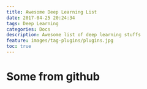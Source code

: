 ```yaml
---
title: Awesome Deep Learning List
date: 2017-04-25 20:24:34
tags: Deep Learning
categories: Docs
description: Awesome list of deep learning stuffs
feature: images/tag-plugins/plugins.jpg
toc: true
---
```


# Some from github




